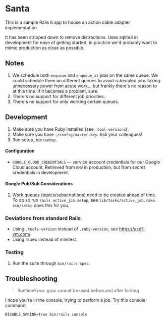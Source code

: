 # Santa

This is a sample Rails 6 app to house an action cable adapter implementation.

It has been stripped down to remove distractions. Uses sqlite3 in development
for ease of getting started, in practice we'd probably want to mimic production
as close as possible.

## Notes

1. We schedule both `enqueue` and `enqueue_at` jobs on the same queue. We could schedule
   them on different queues to avoid scheduled jobs taking unnecessary power from acute
   work… but frankly there's no reason to at this time. If it becomes a problem, sure.
1. There's no support for different job priorities.
1. There's no support for only working certain queues.

## Development

1. Make sure you have Ruby installed (see `.tool-versions`).
2. Make sure you have  `./config/master.key`. Ask your colleagues!
3. Run setup, `bin/setup`.

#### Configuration

- `GOOGLE_CLOUD_CREDENTIALS` — service account credentials for our Google Cloud account. Retrieved from `ENV` in production, but from secret credentials in development.

#### Google Pub/Sub Considerations

1. Work queues (topics/subscriptions) need to be created ahead of time. To do so run `rails active_job:setup`, see `lib/tasks/active_job.rake`. `bin/setup` does this for you.

### Deviations from standard Rails

* Using `.tools-version` instead of `.ruby-version`, see <https://asdf-vm.com/>.
* Using rspec instead of minitest.

### Testing

1. Run the suite through `bin/rails spec`.

## Troubleshooting

> RuntimeError: grpc cannot be used before and after forking

I hope you're in the console, trying to perform a job. Try this console command:

```
DISABLE_SPRING=true bin/rails console
```